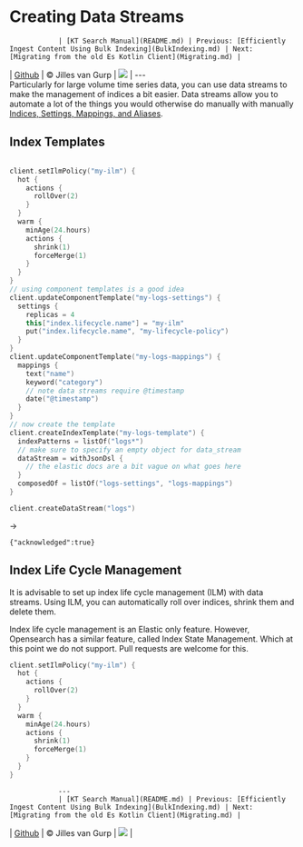 # Creating Data Streams 

                | [KT Search Manual](README.md) | Previous: [Efficiently Ingest Content Using Bulk Indexing](BulkIndexing.md) | Next: [Migrating from the old Es Kotlin Client](Migrating.md) |
| [Github](https://github.com/jillesvangurp/kt-search) | &copy; Jilles van Gurp | [![](https://jitpack.io/v/jillesvangurp/kt-search.svg)](https://jitpack.io/#jillesvangurp/kt-search) |
                ---                
                Particularly for large volume time series data, you can use data streams to make the management of 
indices a bit easier. Data streams allow you to automate a lot of the things you would otherwise do manually 
with manually [Indices, Settings, Mappings, and Aliases](IndexManagement.md).          

## Index Templates

```kotlin

client.setIlmPolicy("my-ilm") {
  hot {
    actions {
      rollOver(2)
    }
  }
  warm {
    minAge(24.hours)
    actions {
      shrink(1)
      forceMerge(1)
    }
  }
}
// using component templates is a good idea
client.updateComponentTemplate("my-logs-settings") {
  settings {
    replicas = 4
    this["index.lifecycle.name"] = "my-ilm"
    put("index.lifecycle.name", "my-lifecycle-policy")
  }
}
client.updateComponentTemplate("my-logs-mappings") {
  mappings {
    text("name")
    keyword("category")
    // note data streams require @timestamp
    date("@timestamp")
  }
}
// now create the template
client.createIndexTemplate("my-logs-template") {
  indexPatterns = listOf("logs*")
  // make sure to specify an empty object for data_stream
  dataStream = withJsonDsl {
    // the elastic docs are a bit vague on what goes here
  }
  composedOf = listOf("logs-settings", "logs-mappings")
}

client.createDataStream("logs")
```

->

```
{"acknowledged":true}
```

## Index Life Cycle Management

It is advisable to set up index life cycle management (ILM) with data streams. Using ILM, you can automatically roll over indices, shrink them and delete them.

Index life cycle management is an Elastic only feature. However, Opensearch has a similar feature, called Index State Management. Which at this point we do not support. Pull requests are welcome for this.

```kotlin
client.setIlmPolicy("my-ilm") {
  hot {
    actions {
      rollOver(2)
    }
  }
  warm {
    minAge(24.hours)
    actions {
      shrink(1)
      forceMerge(1)
    }
  }
}
```


                ---
                | [KT Search Manual](README.md) | Previous: [Efficiently Ingest Content Using Bulk Indexing](BulkIndexing.md) | Next: [Migrating from the old Es Kotlin Client](Migrating.md) |
| [Github](https://github.com/jillesvangurp/kt-search) | &copy; Jilles van Gurp | [![](https://jitpack.io/v/jillesvangurp/kt-search.svg)](https://jitpack.io/#jillesvangurp/kt-search) |